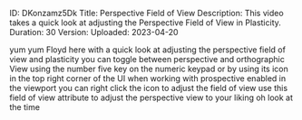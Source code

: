 ID: DKonzamz5Dk
Title: Perspective Field of View
Description: This video takes a quick look at adjusting the Perspective Field of View in Plasticity.
Duration: 30
Version: 
Uploaded: 2023-04-20

yum yum Floyd here with a quick look at
adjusting the perspective field of view
and plasticity you can toggle between
perspective and orthographic View using
the number five key on the numeric
keypad or by using its icon in the top
right corner of the UI when working with
prospective enabled in the viewport you
can right click the icon to adjust the
field of view use this field of view
attribute to adjust the perspective view
to your liking oh look at the time
